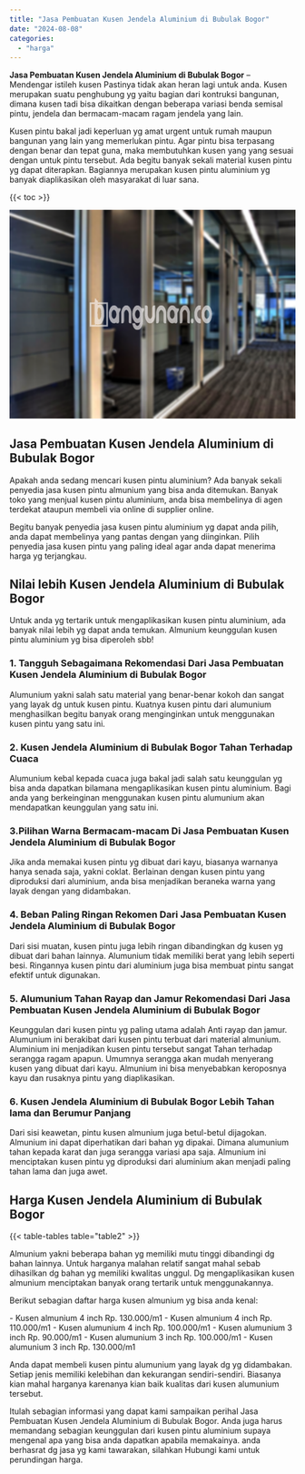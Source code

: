 ```yaml
---
title: "Jasa Pembuatan Kusen Jendela Aluminium di Bubulak Bogor"
date: "2024-08-08"
categories: 
  - "harga"
---
```


**Jasa Pembuatan Kusen Jendela Aluminium di Bubulak Bogor** – Mendengar istileh kusen Pastinya tidak akan heran lagi untuk anda. Kusen merupakan suatu penghubung yg yaitu bagian dari kontruksi bangunan, dimana kusen tadi bisa dikaitkan dengan beberapa variasi benda semisal pintu, jendela dan bermacam-macam ragam jendela yang lain.

Kusen pintu bakal jadi keperluan yg amat urgent untuk rumah maupun bangunan yang lain yang memerlukan pintu. Agar pintu bisa terpasang dengan benar dan tepat guna, maka membutuhkan kusen yang yang sesuai dengan untuk pintu tersebut. Ada begitu banyak sekali material kusen pintu yg dapat diterapkan. Bagiannya merupakan kusen pintu aluminium yg banyak diaplikasikan oleh masyarakat di luar sana.

{{< toc >}}

![Jasa Pembuatan Kusen Jendela Aluminium di Bubulak Bogor](/images/harga-kusen-jendela-alumunium-45.png)

## Jasa Pembuatan Kusen Jendela Aluminium di Bubulak Bogor

Apakah anda sedang mencari kusen pintu aluminium? Ada banyak sekali penyedia jasa kusen pintu almunium yang bisa anda ditemukan. Banyak toko yang menjual kusen pintu aluminium, anda bisa membelinya di agen terdekat ataupun membeli via online di supplier online.

Begitu banyak penyedia jasa kusen pintu aluminium yg dapat anda pilih, anda dapat membelinya yang pantas dengan yang diinginkan. Pilih penyedia jasa kusen pintu yang paling ideal agar anda dapat menerima harga yg terjangkau.

## Nilai lebih Kusen Jendela Aluminium di Bubulak Bogor

Untuk anda yg tertarik untuk mengaplikasikan kusen pintu aluminium, ada banyak nilai lebih yg dapat anda temukan. Almunium keunggulan kusen pintu aluminium yg bisa diperoleh sbb!

### 1\. Tangguh Sebagaimana Rekomendasi Dari Jasa Pembuatan Kusen Jendela Aluminium di Bubulak Bogor

Alumunium yakni salah satu material yang benar-benar kokoh dan sangat yang layak dg untuk kusen pintu. Kuatnya kusen pintu dari alumunium menghasilkan begitu banyak orang menginginkan untuk menggunakan kusen pintu yang satu ini.

### 2\. Kusen Jendela Aluminium di Bubulak Bogor Tahan Terhadap Cuaca

Alumunium kebal kepada cuaca juga bakal jadi salah satu keunggulan yg bisa anda dapatkan bilamana mengaplikasikan kusen pintu aluminium. Bagi anda yang berkeinginan menggunakan kusen pintu alumunium akan mendapatkan keunggulan yang satu ini.

### 3.Pilihan Warna Bermacam-macam Di Jasa Pembuatan Kusen Jendela Aluminium di Bubulak Bogor

Jika anda memakai kusen pintu yg dibuat dari kayu, biasanya warnanya hanya senada saja, yakni coklat. Berlainan dengan kusen pintu yang diproduksi dari aluminium, anda bisa menjadikan beraneka warna yang layak dengan yang didambakan.

### 4\. Beban Paling Ringan Rekomen Dari Jasa Pembuatan Kusen Jendela Aluminium di Bubulak Bogor

Dari sisi muatan, kusen pintu juga lebih ringan dibandingkan dg kusen yg dibuat dari bahan lainnya. Alumunium tidak memiliki berat yang lebih seperti besi. Ringannya kusen pintu dari aluminium juga bisa membuat pintu sangat efektif untuk digunakan.

### 5\. Alumunium Tahan Rayap dan Jamur Rekomendasi Dari Jasa Pembuatan Kusen Jendela Aluminium di Bubulak Bogor

Keunggulan dari kusen pintu yg paling utama adalah Anti rayap dan jamur. Alumunium ini berakibat dari kusen pintu terbuat dari material almunium. Aluminium ini menjadikan kusen pintu tersebut sangat Tahan terhadap serangga ragam apapun. Umumnya serangga akan mudah menyerang kusen yang dibuat dari kayu. Almunium ini bisa menyebabkan keroposnya kayu dan rusaknya pintu yang diaplikasikan.

### 6\. Kusen Jendela Aluminium di Bubulak Bogor Lebih Tahan lama dan Berumur Panjang

Dari sisi keawetan, pintu kusen almunium juga betul-betul dijagokan. Almunium ini dapat diperhatikan dari bahan yg dipakai. Dimana alumunium tahan kepada karat dan juga serangga variasi apa saja. Almunium ini menciptakan kusen pintu yg diproduksi dari aluminium akan menjadi paling tahan lama dan juga awet.

## Harga Kusen Jendela Aluminium di Bubulak Bogor

{{< table-tables table="table2" >}}

Almunium yakni beberapa bahan yg memiliki mutu tinggi dibandingi dg bahan lainnya. Untuk harganya malahan relatif sangat mahal sebab dihasilkan dg bahan yg memiliki kwalitas unggul. Dg mengaplikasikan kusen almunium menciptakan banyak orang tertarik untuk menggunakannya.

Berikut sebagian daftar harga kusen almunium yg bisa anda kenal:

\- Kusen almunium 4 inch Rp. 130.000/m1 - Kusen almunium 4 inch Rp. 110.000/m1 - Kusen alumunium 4 inch Rp. 100.000/m1 - Kusen alumunium 3 inch Rp. 90.000/m1 - Kusen alumunium 3 inch Rp. 100.000/m1 - Kusen alumunium 3 inch Rp. 130.000/m1

Anda dapat membeli kusen pintu alumunium yang layak dg yg didambakan. Setiap jenis memiliki kelebihan dan kekurangan sendiri-sendiri. Biasanya kian mahal harganya karenanya kian baik kualitas dari kusen alumunium tersebut.

Itulah sebagian informasi yang dapat kami sampaikan perihal Jasa Pembuatan Kusen Jendela Aluminium di Bubulak Bogor. Anda juga harus memandang sebagian keunggulan dari kusen pintu aluminium supaya mengenal apa yang bisa anda dapatkan apabila memakainya. anda berhasrat dg jasa yg kami tawarakan, silahkan Hubungi kami untuk perundingan harga.
